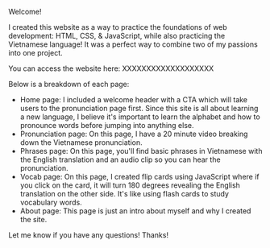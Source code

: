 Welcome!

I created this website as a way to practice the foundations of web development: HTML, CSS, & JavaScript, while also practicing the Vietnamese language! It was a perfect way to combine two of my passions into one project.  

You can access the website here: XXXXXXXXXXXXXXXXXXX

Below is a breakdown of each page:
  - Home page: I included a welcome header with a CTA which will take users to the pronunciation page first. Since this site is all about learning a new language, I believe it's important to learn the alphabet and how to pronounce words before jumping into anything else.
  - Pronunciation page: On this page, I have a 20 minute video breaking down the Vietnamese pronunciation. 
  - Phrases page: On this page, you'll find basic phrases in Vietnamese with the English translation and an audio clip so you can hear the pronunciation.
  - Vocab page: On this page, I created flip cards using JavaScript where if you click on the card, it will turn 180 degrees revealing the English translation on the other side. It's like using flash cards to study vocabulary words.
  - About page: This page is just an intro about myself and why I created the site. 

Let me know if you have any questions! Thanks! 

